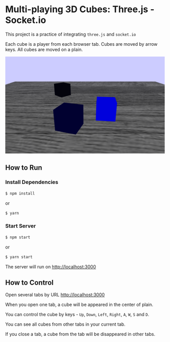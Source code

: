 # Multi-playing 3D Cubes: Three.js - Socket.io

This project is a practice of integrating `three.js` and `socket.io` 

Each cube is a player from each browser tab. Cubes are moved by arrow keys. All cubes are moved on a plain. 

![screenshot.png](screenshot.png)

## How to Run
### Install Dependencies

```bash
$ npm install
```
or
```bash
$ yarn
```

### Start Server
```bash
$ npm start
```
or
```bash
$ yarn start
```
The server will run on [http://localhost:3000](http://localhost:3000)

## How to Control
Open several tabs by URL [http://localhost:3000](http://localhost:3000)

When you open one tab, a cube will be appeared in the center of plain.

You can control the cube by keys - `Up`, `Down`, `Left`, `Right`, `A`, `W`, `S` and `D`.

You can see all cubes from other tabs in your current tab.

If you close a tab, a cube from the tab will be disappeared in other tabs.

